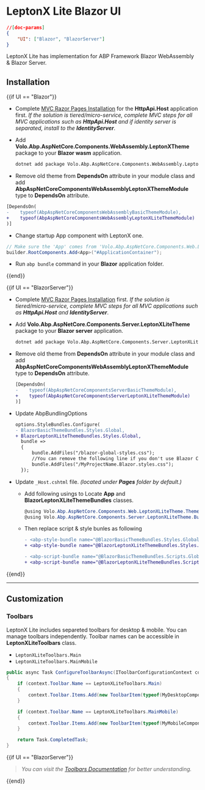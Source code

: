 # LeptonX Lite Blazor UI

````json
//[doc-params]
{
    "UI": ["Blazor", "BlazorServer"]
}
````

LeptonX Lite has implementation for ABP Framework Blazor WebAssembly & Blazor Server.

## Installation

{{if UI == "Blazor"}}
- Complete [MVC Razor Pages Installation](mvc.md#installation) for the **HttpApi.Host** application first. _If the solution is tiered/micro-service, complete MVC steps for all MVC applications such as **HttpApi.Host** and if identity server is separated, install to the **IdentityServer**_.

- Add **Volo.Abp.AspNetCore.Components.WebAssembly.LeptonXTheme** package to your **Blazor wasm** application.
  ```bash
  dotnet add package Volo.Abp.AspNetCore.Components.WebAssembly.LeptonXLiteTheme
  ```

- Remove old theme from **DependsOn** attribute in your module class and add **AbpAspNetCoreComponentsWebAssemblyLeptonXThemeModule** type to **DependsOn** attribute.

```diff
[DependsOn(
-    typeof(AbpAspNetCoreComponentsWebAssemblyBasicThemeModule),
+    typeof(AbpAspNetCoreComponentsWebAssemblyLeptonXLiteThemeModule)
)]
```

- Change startup App component with LeptonX one.

```csharp
// Make sure the 'App' comes from 'Volo.Abp.AspNetCore.Components.Web.LeptonXLiteTheme.Themes.LeptonXLite' namespace.
builder.RootComponents.Add<App>("#ApplicationContainer");
```

- Run `abp bundle` command in your **Blazor** application folder.

{{end}}


{{if UI == "BlazorServer"}}

- Complete [MVC Razor Pages Installation](mvc.md#installation) first. _If the solution is tiered/micro-service, complete MVC steps for all MVC applications such as **HttpApi.Host** and **IdentityServer**_.

- Add **Volo.Abp.AspNetCore.Components.Server.LeptonXLiteTheme** package to your **Blazor server** application.
  ```bash
  dotnet add package Volo.Abp.AspNetCore.Components.Server.LeptonXLiteTheme
  ```

- Remove old theme from **DependsOn** attribute in your module class and add **AbpAspNetCoreComponentsWebAssemblyLeptonXThemeModule** type to **DependsOn** attribute.

  ```diff
  [DependsOn(
  -    typeof(AbpAspNetCoreComponentsServerBasicThemeModule),
  +    typeof(AbpAspNetCoreComponentsServerLeptonXLiteThemeModule)
  )]
  ```

- Update AbpBundlingOptions
  ```diff
  options.StyleBundles.Configure(
  - BlazorBasicThemeBundles.Styles.Global,
  + BlazorLeptonXLiteThemeBundles.Styles.Global,
    bundle =>
    {
        bundle.AddFiles("/blazor-global-styles.css");
        //You can remove the following line if you don't use Blazor CSS isolation for components
        bundle.AddFiles("/MyProjectName.Blazor.styles.css");
    });
  ```

- Update `_Host.cshtml` file. _(located under **Pages** folder by default.)_

  - Add following usings to Locate **App** and **BlazorLeptonXLiteThemeBundles** classes.
    ```csharp
    @using Volo.Abp.AspNetCore.Components.Web.LeptonXLiteTheme.Themes.LeptonXLite
    @using Volo.Abp.AspNetCore.Components.Server.LeptonXLiteTheme.Bundling
    ```
  - Then replace script & style bunles as following
    ```diff
    - <abp-style-bundle name="@BlazorBasicThemeBundles.Styles.Global" />
    + <abp-style-bundle name="@BlazorLeptonXLiteThemeBundles.Styles.Global" />
    ```

    ```diff
    - <abp-script-bundle name="@BlazorBasicThemeBundles.Scripts.Global" />
    + <abp-script-bundle name="@BlazorLeptonXLiteThemeBundles.Scripts.Global" />
    ```

{{end}}


---

## Customization

### Toolbars
LeptonX Lite includes separeted toolbars for desktop & mobile. You can manage toolbars independently. Toolbar names can be accessible in **LeptonXLiteToolbars** class.

- `LeptonXLiteToolbars.Main`
- `LeptonXLiteToolbars.MainMobile`

```csharp
public async Task ConfigureToolbarAsync(IToolbarConfigurationContext context)
{
    if (context.Toolbar.Name == LeptonXLiteToolbars.Main)
    {
        context.Toolbar.Items.Add(new ToolbarItem(typeof(MyDesktopComponent)));
    }

    if (context.Toolbar.Name == LeptonXLiteToolbars.MainMobile)
    {
        context.Toolbar.Items.Add(new ToolbarItem(typeof(MyMobileComponent)));
    }

    return Task.CompletedTask;
}
```

{{if UI == "BlazorServer"}}

> _You can visit the [Toolbars Documentation](https://docs.abp.io/en/abp/latest/UI/Blazor/Toolbars) for better understanding._

{{end}}
